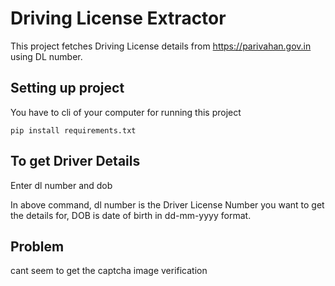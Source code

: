 # Driving License Extractor

This project fetches Driving License details from https://parivahan.gov.in using DL number.

## Setting up project

You have to cli of your computer for running this project


`pip install requirements.txt`


## To get Driver Details

Enter dl number and dob

In above command, dl number is the Driver License Number you want to get the details for, DOB is date of birth in dd-mm-yyyy format. 



## Problem 

cant seem to get the captcha image verification